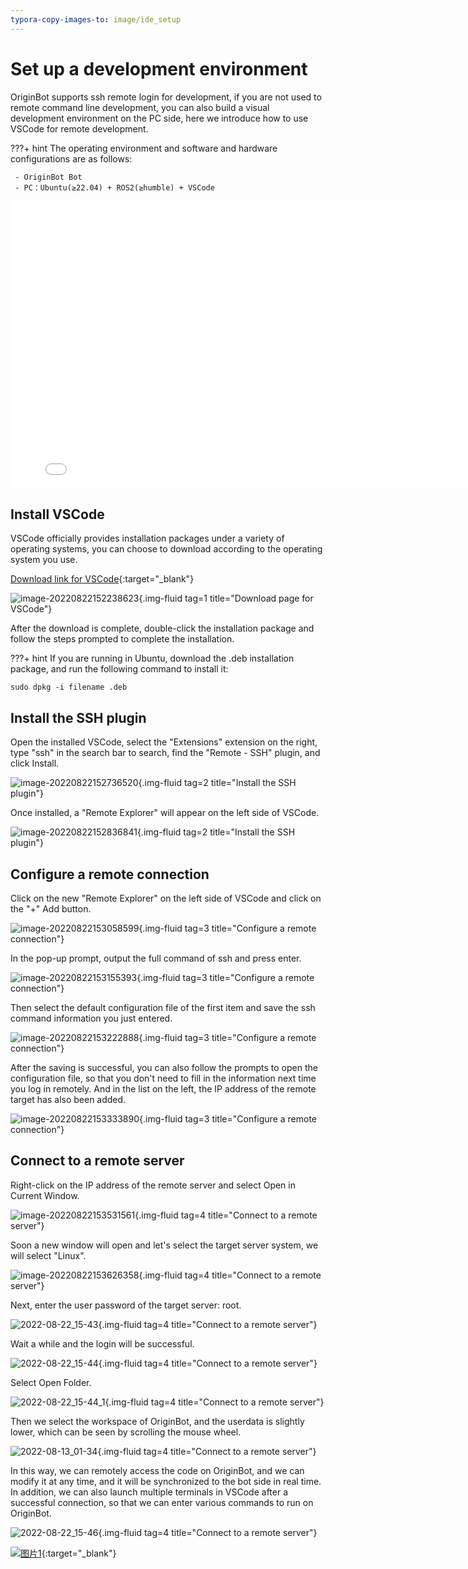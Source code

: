 ```yaml
---
typora-copy-images-to: image/ide_setup
---
```


# **Set up a development environment**

OriginBot supports ssh remote login for development, if you are not used to remote command line development, you can also build a visual development environment on the PC side, here we introduce how to use VSCode for remote development.

???+ hint
    The operating environment and software and hardware configurations are as follows:
    

     - OriginBot Bot
     - PC：Ubuntu(≥22.04) + ROS2(≥humble) + VSCode

<iframe
  src="//player.bilibili.com/player.html?aid=516658213&bvid=BV1eg411a7A9&cid=866084309&page=9&autoplay=0"
  scrolling="no"
  border="0"
  width="800px"
  height="460px"
  frameborder="no"
  framespacing="0"
  allowfullscreen="true"
>
</iframe>



## **Install VSCode**

VSCode officially provides installation packages under a variety of operating systems, you can choose to download according to the operating system you use.

[Download link for VSCode](https://code.visualstudio.com/Download){:target="_blank"}

![image-20220822152238623](../../assets/img/ide_setup/image-20220822152238623.png){.img-fluid tag=1 title="Download page for VSCode"}

After the download is complete, double-click the installation package and follow the steps prompted to complete the installation.

???+ hint
    If you are running in Ubuntu, download the .deb installation package, and run the following command to install it:

    sudo dpkg -i filename .deb



## **Install the SSH plugin**

Open the installed VSCode, select the "Extensions" extension on the right, type "ssh" in the search bar to search, find the "Remote - SSH" plugin, and click Install.

![image-20220822152736520](../../assets/img/ide_setup/image-20220822152537350.png){.img-fluid tag=2 title="Install the SSH plugin"}



Once installed, a "Remote Explorer" will appear on the left side of VSCode.

![image-20220822152836841](../../assets/img/ide_setup/image-20220822152836841.png){.img-fluid tag=2 title="Install the SSH plugin"}



## **Configure a remote connection**

Click on the new "Remote Explorer" on the left side of VSCode and click on the "+" Add button.

![image-20220822153058599](../../assets/img/ide_setup/image-20220822153058599.png){.img-fluid tag=3 title="Configure a remote connection"}



In the pop-up prompt, output the full command of ssh and press enter.

![image-20220822153155393](../../assets/img/ide_setup/image-20220822153155393.png){.img-fluid tag=3 title="Configure a remote connection"}



Then select the default configuration file of the first item and save the ssh command information you just entered.

![image-20220822153222888](../../assets/img/ide_setup/image-20220822153222888.png){.img-fluid tag=3 title="Configure a remote connection"}



After the saving is successful, you can also follow the prompts to open the configuration file, so that you don't need to fill in the information next time you log in remotely. And in the list on the left, the IP address of the remote target has also been added.

![image-20220822153333890](../../assets/img/ide_setup/image-20220822153333890.png){.img-fluid tag=3 title="Configure a remote connection"}



## **Connect to a remote server**

Right-click on the IP address of the remote server and select Open in Current Window.

![image-20220822153531561](../../assets/img/ide_setup/image-20220822153531561.png){.img-fluid tag=4 title="Connect to a remote server"}



Soon a new window will open and let's select the target server system, we will select "Linux".

![image-20220822153626358](../../assets/img/ide_setup/image-20220822153626358.png){.img-fluid tag=4 title="Connect to a remote server"}



Next, enter the user password of the target server: root.

![2022-08-22_15-43](../../assets/img/ide_setup/2022-08-22_15-43.png){.img-fluid tag=4 title="Connect to a remote server"}

Wait a while and the login will be successful.

![2022-08-22_15-44](../../assets/img/ide_setup/2022-08-22_15-44.png){.img-fluid tag=4 title="Connect to a remote server"}

Select Open Folder.

![2022-08-22_15-44_1](../../assets/img/ide_setup/2022-08-22_15-44_1.png){.img-fluid tag=4 title="Connect to a remote server"}

Then we select the workspace of OriginBot, and the userdata is slightly lower, which can be seen by scrolling the mouse wheel.

![2022-08-13_01-34](../../assets/img/ide_setup/2022-08-13_01-34.png){.img-fluid tag=4 title="Connect to a remote server"}



In this way, we can remotely access the code on OriginBot, and we can modify it at any time, and it will be synchronized to the bot side in real time. In addition, we can also launch multiple terminals in VSCode after a successful connection, so that we can enter various commands to run on OriginBot.

![2022-08-22_15-46](../../assets/img/ide_setup/2022-08-22_15-46.png){.img-fluid tag=4 title="Connect to a remote server"}

[![图片1](../../assets/img/footer.png)](https://www.guyuehome.com/){:target="_blank"}

